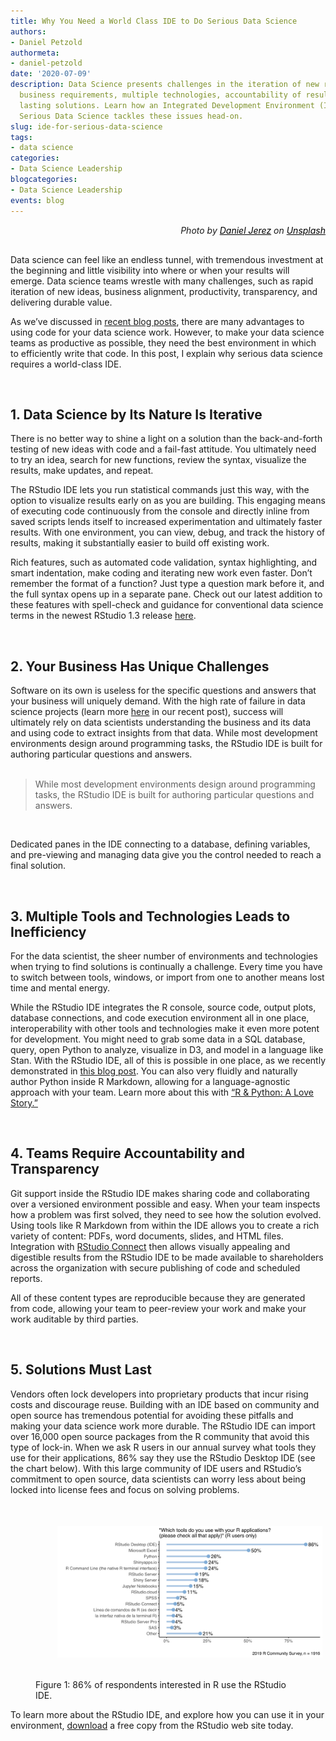 ```yaml
---
title: Why You Need a World Class IDE to Do Serious Data Science
authors: 
- Daniel Petzold
authormeta:
- daniel-petzold
date: '2020-07-09'
description: Data Science presents challenges in the iteration of new research, unique
  business requirements, multiple technologies, accountability of results, and finding
  lasting solutions. Learn how an Integrated Development Environment (IDE) built for
  Serious Data Science tackles these issues head-on.
slug: ide-for-serious-data-science
tags:
- data science
categories:
- Data Science Leadership
blogcategories:
- Data Science Leadership
events: blog
---
```



<sup> <p style="text-align: right !important;margin-top: 0px;margin-bottom: 30px;"><i>Photo by <a style="color: #000000;" href="https://unsplash.com/@danieljerez">Daniel Jerez</a> on <a style="color: #000000;" href="https://unsplash.com/photos/CD4WHrWio6Q">Unsplash</a></i></p> </sup>

Data science can feel like an endless tunnel, with tremendous investment at the beginning and little visibility into where or when your results will emerge. Data science teams wrestle with many challenges, such as rapid iteration of new ideas, business alignment, productivity, transparency, and delivering durable value. 

As we’ve discussed in <a href="https://blog.rstudio.com/2020/06/24/delivering-durable-value/" target="_blank" rel="noopener noreferrer">recent blog posts</a>, there are many advantages to using code for your data science work. However, to make your data science teams as productive as possible, they need the best environment in which to efficiently write that code. In this post, I explain why serious data science requires a world-class IDE.

<br>

## 1. Data Science by Its Nature Is Iterative

There is no better way to shine a light on a solution than the back-and-forth testing of new ideas with code and a fail-fast attitude. You ultimately need to try an idea, search for new functions, review the syntax, visualize the results, make updates, and repeat. 

The RStudio IDE lets you run statistical commands just this way, with the option to visualize results early on as you are building. This engaging means of executing code continuously from the console and directly inline from saved scripts lends itself to increased experimentation and ultimately faster results. With one environment, you can view, debug, and track the history of results, making it substantially easier to build off existing work. 

Rich features, such as automated code validation, syntax highlighting, and smart indentation, make coding and iterating new work even faster. Don’t remember the format of a function? Just type a question mark before it, and the full syntax opens up in a separate pane. Check out our latest addition to these features with spell-check and guidance for conventional data science terms in the newest RStudio 1.3 release <a href="https://blog.rstudio.com/2020/05/27/rstudio-1-3-release/" target="_blank" rel="noopener noreferrer">here</a>.

<br>

## 2. Your Business Has Unique Challenges

Software on its own is useless for the specific questions and answers that your business will uniquely demand. With the high rate of failure in data science projects (learn more <a href="https://blog.rstudio.com/2020/05/19/driving-real-lasting-value-with-serious-data-science/" target="_blank" rel="noopener noreferrer">here</a> in our recent post), success will ultimately rely on data scientists understanding the business and its data and using code to extract insights from that data. While most development environments design around programming tasks, the RStudio IDE is built for authoring particular questions and answers.
<br><br>
<blockquote><p>While most development environments design around programming tasks, the RStudio IDE is built for authoring particular questions and answers.</p></blockquote>
<br>

Dedicated panes in the IDE connecting to a database, defining variables, and pre-viewing and managing data give you the control needed to reach a final solution.

<br>

## 3. Multiple Tools and Technologies Leads to Inefficiency

For the data scientist, the sheer number of environments and technologies when trying to find solutions is continually a challenge. Every time you have to switch between tools, windows, or import from one to another means lost time and mental energy. 

While the RStudio IDE integrates the R console, source code, output plots, database connections, and code execution environment all in one place, interoperability with other tools and technologies make it even more potent for development. You might need to grab some data in a SQL database, query, open Python to analyze, visualize in D3, and model in a language like Stan. With the RStudio IDE, all of this is possible in one place, as we recently demonstrated in <a href="https://blog.rstudio.com/2020/07/07/interoperability-july/" target="_blank" rel="noopener noreferrer">this blog post</a>. You can also very fluidly and naturally author Python inside R Markdown, allowing for a language-agnostic approach with your team. Learn more about this with <a href="https://rstudio.com/solutions/r-and-python/" target="_blank" rel="noopener noreferrer">“R & Python: A Love Story.”</a>

<br>

## 4. Teams Require Accountability and Transparency

Git support inside the RStudio IDE makes sharing code and collaborating over a versioned environment possible and easy. When your team inspects how a problem was first solved, they need to see how the solution evolved. Using tools like R Markdown from within the IDE allows you to create a rich variety of content: PDFs, word documents, slides, and HTML files. Integration with <a href="https://rstudio.com/products/connect/" target="_blank" rel="noopener noreferrer">RStudio Connect</a> then allows visually appealing and digestible results from the RStudio IDE to be made available to shareholders across the organization with secure publishing of code and scheduled reports. 

All of these content types are reproducible because they are generated from code, allowing your team to peer-review your work and make your work auditable by third parties.

<br>

## 5. Solutions Must Last

Vendors often lock developers into proprietary products that incur rising costs and discourage reuse. Building with an IDE based on community and open source has tremendous potential for avoiding these pitfalls and making your data science work more durable. The RStudio IDE can import over 16,000 open source packages from the R community that avoid this type of lock-in. When we ask R users in our annual survey what tools they use for their applications, 86% say they use the RStudio Desktop IDE (see the chart below). With this large community of IDE users and RStudio’s commitment to open source, data scientists can worry less about being locked into license fees and focus on solving problems.

<figure>
<img align="center" style="padding: 35px;" src="survey-chart.jpg" alt="Chart from survey for tools used with R applications">

<figcaption>Figure 1: 86% of respondents interested in R use the RStudio IDE.</figcaption>
</figure>

To learn more about the RStudio IDE, and explore how you can use it in your environment, <a href="https://rstudio.com/products/rstudio/" target="_blank" rel="noopener noreferrer">download</a> a free copy from the RStudio web site today.

